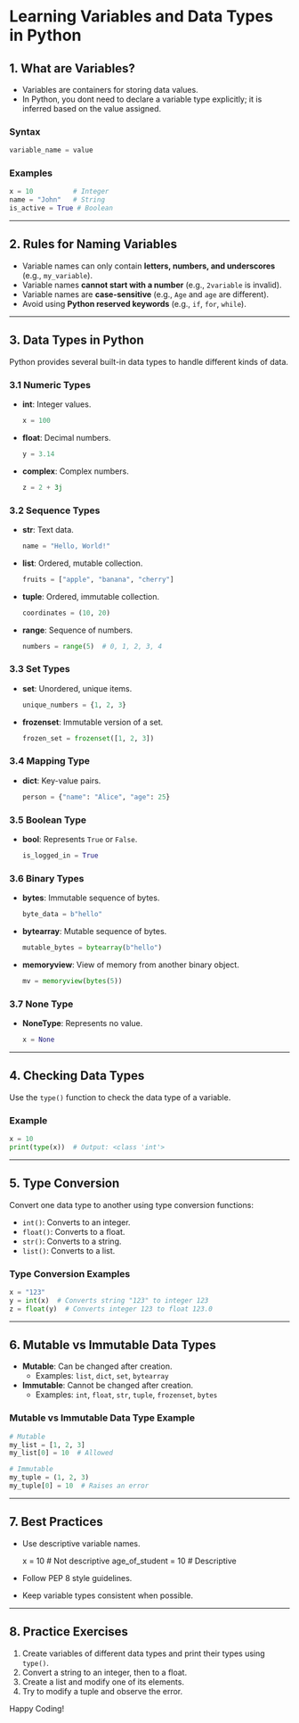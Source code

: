 # Learning Variables and Data Types in Python

## **1. What are Variables?**

- Variables are containers for storing data values.
- In Python, you dont need to declare a variable type explicitly; it is inferred based on the value assigned.

### **Syntax**

```python
variable_name = value
```

### **Examples**

```python
x = 10          # Integer
name = "John"   # String
is_active = True # Boolean
```

---

## **2. Rules for Naming Variables**

- Variable names can only contain **letters, numbers, and underscores** (e.g., `my_variable`).
- Variable names **cannot start with a number** (e.g., `2variable` is invalid).
- Variable names are **case-sensitive** (e.g., `Age` and `age` are different).
- Avoid using **Python reserved keywords** (e.g., `if`, `for`, `while`).

---

## **3. Data Types in Python**

Python provides several built-in data types to handle different kinds of data.

### **3.1 Numeric Types**

- **int**: Integer values.

  ```python
  x = 100
  ```

- **float**: Decimal numbers.

  ```python
  y = 3.14
  ```

- **complex**: Complex numbers.

  ```python
  z = 2 + 3j
  ```

### **3.2 Sequence Types**

- **str**: Text data.

  ```python
  name = "Hello, World!"
  ```

- **list**: Ordered, mutable collection.

  ```python
  fruits = ["apple", "banana", "cherry"]
  ```

- **tuple**: Ordered, immutable collection.

  ```python
  coordinates = (10, 20)
  ```

- **range**: Sequence of numbers.

  ```python
  numbers = range(5)  # 0, 1, 2, 3, 4
  ```

### **3.3 Set Types**

- **set**: Unordered, unique items.

  ```python
  unique_numbers = {1, 2, 3}
  ```

- **frozenset**: Immutable version of a set.

  ```python
  frozen_set = frozenset([1, 2, 3])
  ```

### **3.4 Mapping Type**

- **dict**: Key-value pairs.

  ```python
  person = {"name": "Alice", "age": 25}
  ```

### **3.5 Boolean Type**

- **bool**: Represents `True` or `False`.

  ```python
  is_logged_in = True
  ```

### **3.6 Binary Types**

- **bytes**: Immutable sequence of bytes.

  ```python
  byte_data = b"hello"
  ```

- **bytearray**: Mutable sequence of bytes.

  ```python
  mutable_bytes = bytearray(b"hello")
  ```

- **memoryview**: View of memory from another binary object.

  ```python
  mv = memoryview(bytes(5))
  ```

### **3.7 None Type**

- **NoneType**: Represents no value.

  ```python
  x = None
  ```

---

## **4. Checking Data Types**

Use the `type()` function to check the data type of a variable.

### **Example**

```python
x = 10
print(type(x))  # Output: <class 'int'>
```

---

## 5. Type Conversion

Convert one data type to another using type conversion functions:

- `int()`: Converts to an integer.
- `float()`: Converts to a float.
- `str()`: Converts to a string.
- `list()`: Converts to a list.

### **Type Conversion Examples**

```python
x = "123"
y = int(x)  # Converts string "123" to integer 123
z = float(y)  # Converts integer 123 to float 123.0
```

---

## **6. Mutable vs Immutable Data Types**

- **Mutable**: Can be changed after creation.
  - Examples: `list`, `dict`, `set`, `bytearray`
- **Immutable**: Cannot be changed after creation.
  - Examples: `int`, `float`, `str`, `tuple`, `frozenset`, `bytes`

### **Mutable vs Immutable Data Type Example**

```python
# Mutable
my_list = [1, 2, 3]
my_list[0] = 10  # Allowed

# Immutable
my_tuple = (1, 2, 3)
my_tuple[0] = 10  # Raises an error
```

---

## **7. Best Practices**

- Use descriptive variable names.

  x = 10            # Not descriptive
  age_of_student = 10  # Descriptive

- Follow PEP 8 style guidelines.
- Keep variable types consistent when possible.

---

## **8. Practice Exercises**

1. Create variables of different data types and print their types using `type()`.
2. Convert a string to an integer, then to a float.
3. Create a list and modify one of its elements.
4. Try to modify a tuple and observe the error.

Happy Coding!
